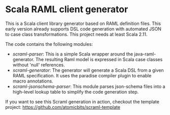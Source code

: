 Scala RAML client generator
===========================

This is a Scala client library generator based on RAML definition files. This early version already supports 
 DSL code generation with automated JSON to case class transformations. This project needs at least Scala 2.11.

The code contains the following modules:

   * *scraml-parser*: This is a simple Scala wrapper around the java-raml-generator. The resulting Raml model is expressed in Scala case classes without 'null' references.
   * *scraml-generator*: The generator will generate a Scala DSL from a given RAML specification. It uses the paradise compiler plugin to enable macro annotations.
   * *scraml-jsonschema-parser*: This module parses json-schema files into a high-level lookup table to simplify the code generation step.  
   
If you want to see this Scraml generation in action, checkout the template 
project: https://github.com/atomicbits/scraml-template 
